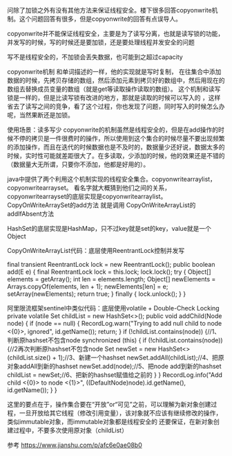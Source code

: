 

问除了加锁之外有没有其他方法来保证线程安全。楼下很多回答copyonwrite机制。这个问题回答有很多，但是copyonwrite的回答有点误导人。

copyonwrite并不能保证线程安全，主要是为了读写分离，也就是读写锁的功能，并发写的时候，写的时候还是要加锁，还是要处理线程并发安全的问题

写不是线程安全的，不加锁会丢失数据，也可能到之超过capacity




copyonwrite机制
和单词描述的一样，他的实现就是写时复制， 在往集合中添加数据的时候，先拷贝存储的数组，然后添加元素到拷贝好的数组中，然后用现在的数组去替换成员变量的数组（就是get等读取操作读取的数组）。
这个机制和读写锁是一样的，但是比读写锁有改进的地方，那就是读取的时候可以写入的 ，这样省去了读写之间的竞争，看了这个过程，你也发现了问题，同时写入的时候怎么办呢，当然果断还是加锁。




使用场景：读多写少
copyonwrite的机制虽然是线程安全的，但是在add操作的时候不停的拷贝是一件很费时的操作，所以使用到这个集合的时候尽量不要出现频繁的添加操作，而且在迭代的时候数据也是不及时的，数据量少还好说，数据太多的时候，实时性可能就差距很大了。在多读取，少添加的时候，他的效果还是不错的（数据量大无所谓，只要你不添加，他都是好用的）。




java中提供了两个利用这个机制实现的线程安全集合。copyonwritearraylist，copyonwritearrayset。
看名字就大概猜到他们之间的关系，copyonwritearrayset的底层实现是copyonwritearraylist。
CopyOnWriteArraySet的add方法 就是调用 CopyOnWriteArrayList的addIfAbsent方法


HashSet的底层实现是HashMap，只不过key就是set的key，value就是一个Object


CopyOnWriteArrayList代码：底层使用ReentrantLock控制并发写

final transient ReentrantLock lock = new ReentrantLock();
public boolean add(E e) {
        final ReentrantLock lock = this.lock;
        lock.lock();
        try {
            Object[] elements = getArray();
            int len = elements.length;
            Object[] newElements = Arrays.copyOf(elements, len + 1);
            newElements[len] = e;
            setArray(newElements);
            return true;
        } finally {
            lock.unlock();
        }
    }


阿里限流框架sentinel中类似代码：底层使用volatile + Double-Check Locking
private volatile Set<Node> childList = new HashSet<>();
public void addChild(Node node) {
    if (node == null) {
        RecordLog.warn("Trying to add null child to node <{0}>, ignored", id.getName());
        return;
    }
    if (!childList.contains(node)) {//1、判断原hashset不包含node
        synchronized (this) {
            if (!childList.contains(node)) {//2再次判断原hashset不包含node
                Set<Node> newSet = new HashSet<>(childList.size() + 1);//3、新建一个hashset
                newSet.addAll(childList);//4、把原对象addAll到新的hashset
                newSet.add(node);//5、把node add到新的hashset
                childList = newSet;//6、把新的hashset赋值给之前的
            }
        }
        RecordLog.info("Add child <{0}> to node <{1}>", ((DefaultNode)node).id.getName(), id.getName());
    }
 }

这里的要点在于，操作集合要在“开放”or“可见”之前，可以理解为新对象创建过程，一旦开放给其它线程（修改引用变量），该对象就不应该有继续修改的操作，类似immutable对象，而immutable对象都是线程安全的
还要保证，在新对象创建过程中，不要多次使用原对象（childList）



参考
https://www.jianshu.com/p/afc6e0ae08b0



